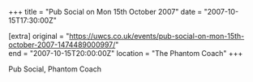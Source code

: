 +++
title = "Pub Social on Mon 15th October 2007"
date = "2007-10-15T17:30:00Z"

[extra]
original = "https://uwcs.co.uk/events/pub-social-on-mon-15th-october-2007-1474489000997/"    
end = "2007-10-15T20:00:00Z"
location = "The Phantom Coach"
+++

Pub Social, Phantom Coach

